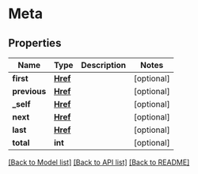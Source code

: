 # Meta


## Properties
Name | Type | Description | Notes
------------ | ------------- | ------------- | -------------
**first** | [**Href**](Href.md) |  | [optional] 
**previous** | [**Href**](Href.md) |  | [optional] 
**_self** | [**Href**](Href.md) |  | [optional] 
**next** | [**Href**](Href.md) |  | [optional] 
**last** | [**Href**](Href.md) |  | [optional] 
**total** | **int** |  | [optional] 

[[Back to Model list]](../README.md#documentation-for-models) [[Back to API list]](../README.md#documentation-for-api-endpoints) [[Back to README]](../README.md)


